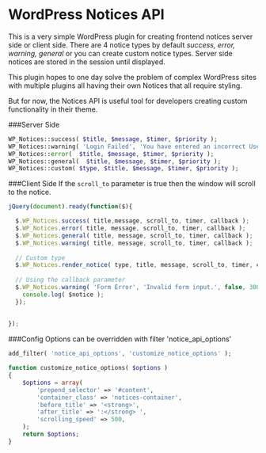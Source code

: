 WordPress Notices API
==============================

This is a very simple WordPress plugin for creating frontend notices server side or client side. There are 4 notice types by default *success, error, warning, general* or you can create custom notice types. Server side notices are stored in the session until displayed.

This plugin hopes to one day solve the problem of complex WordPress sites with multiple plugins all having their own Notices that all require styling. 

But for now, the Notices API is useful tool for developers creating custom functionality in their theme.


###Server Side
````php
WP_Notices::success( $title, $message, $timer, $priority ); 
WP_Notices::warning( 'Login Failed', 'You have entered an incorrect Username or password, please try again.'); 
WP_Notices::error(  $title, $message, $timer, $priority ); 
WP_Notices::general(  $title, $message, $timer, $priority ); 
WP_Notices::custom( $type, $title, $message, $timer, $priority ); 
````

###Client Side
If the <code>scroll_to</code> parameter is true then the window will scroll to the notice.
````javascript
jQuery(document).ready(function($){

  $.WP_Notices.success( title,message, scroll_to, timer, callback );
  $.WP_Notices.error( title, message, scroll_to, timer, callback );
  $.WP_Notices.general( title, message, scroll_to, timer, callback );
  $.WP_Notices.warning( title, message, scroll_to, timer, callback );
  
  // Custom type
  $.WP_Notices.render_notice( type, title, message, scroll_to, timer, callback );
  
  // Using the callback parameter
  $.WP_Notices.warning( 'Form Error', 'Invalid form input.', false, 3000, function( $notice ) {
  	console.log( $notice );
  });
  
  
});
````


###Config
Options can be overridden with filter 'notice_api_options'
````php
add_filter( 'notice_api_options', 'customize_notice_options' );

function customize_notice_options( $options )
{
	$options = array(
		'prepend_selector' => '#content',
		'container_class' => 'notices-container',
		'before_title' => '<strong>',
		'after_title' => ':</strong> ',
		'scrolling_speed' => 500,
	);
	return $options;
}
````
